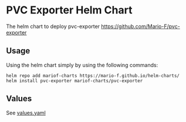 # PVC Exporter Helm Chart

The helm chart to deploy pvc-exporter <https://github.com/Mario-F/pvc-exporter>

## Usage

Using the helm chart simply by using the following commands:

```shell
helm repo add mariof-charts https://mario-f.github.io/helm-charts/
helm install pvc-exporter mariof-charts/pvc-exporter
```

## Values

See [values.yaml](./values.yaml)
